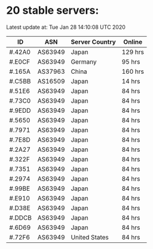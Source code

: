 # 20 stable servers:

Latest update at: Tue Jan 28 14:10:08 UTC 2020

| ID | ASN | Server Country | Online |
| -- | --- | -------------- | ------ |
| #.42A0 | AS63949 | Japan | 129 hrs |
| #.E0CF | AS63949 | Germany | 95 hrs |
| #.165A | AS37963 | China | 160 hrs |
| #.C5BB | AS16509 | Japan | 14 hrs |
| #.51E6 | AS63949 | Japan | 84 hrs |
| #.73C0 | AS63949 | Japan | 84 hrs |
| #.9EDD | AS63949 | Japan | 84 hrs |
| #.5650 | AS63949 | Japan | 84 hrs |
| #.7971 | AS63949 | Japan | 84 hrs |
| #.7E8D | AS63949 | Japan | 84 hrs |
| #.2A27 | AS63949 | Japan | 84 hrs |
| #.322F | AS63949 | Japan | 84 hrs |
| #.7351 | AS63949 | Japan | 84 hrs |
| #.2974 | AS63949 | Japan | 84 hrs |
| #.99BE | AS63949 | Japan | 84 hrs |
| #.E910 | AS63949 | Japan | 84 hrs |
| #.D38E | AS63949 | Japan | 84 hrs |
| #.DDCB | AS63949 | Japan | 84 hrs |
| #.6D69 | AS63949 | Japan | 84 hrs |
| #.72F6 | AS63949 | United States | 84 hrs |

